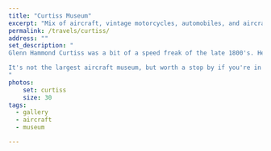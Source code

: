 ```yaml
---
title: "Curtiss Museum"
excerpt: "Mix of aircraft, vintage motorcycles, automobiles, and aircraft engines"
permalink: /travels/curtiss/
address: ""
set_description: "
Glenn Hammond Curtiss was a bit of a speed freak of the late 1800's. He started in bikes. Then motorcycles. Then engines for airships. And finally, aircraft. What later became the Curtiss-Wright Corporation, his designs set the stage for improvements in military aircraft and especially seaplanes. They definitely peaked during WW2. Now, they still exist. They're far larger but tend to stick to supplying components for other company's aircraft.

It's not the largest aircraft museum, but worth a stop by if you're in central New York. It's generally on the way if you're on the way to Buffalo. When I stopped in, it had an exhibit with props from Galaxy Quest, which was an unexpected high point.
"
photos:
    set: curtiss
    size: 30
tags:
  - gallery
  - aircraft
  - museum

---
```

